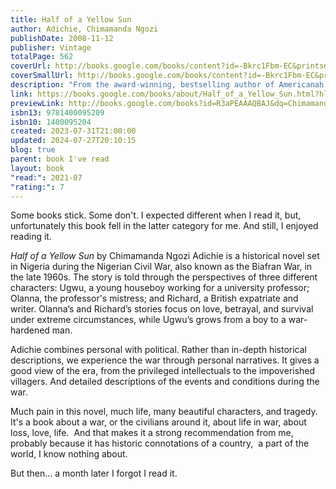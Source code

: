 ```yaml
---  
title: Half of a Yellow Sun  
author: Adichie, Chimamanda Ngozi  
publishDate: 2008-11-12  
publisher: Vintage  
totalPage: 562  
coverUrl: http://books.google.com/books/content?id=-Bkrc1Fbm-EC&printsec=frontcover&img=1&zoom=1&edge=curl&source=gbs_api  
coverSmallUrl: http://books.google.com/books/content?id=-Bkrc1Fbm-EC&printsec=frontcover&img=1&zoom=5&edge=curl&source=gbs_api  
description: "From the award-winning, bestselling author of Americanah and We Should All Be Feminists—a haunting story of love and war • Recipient of the Women’s Prize for Fiction “Winner of Winners” award With effortless grace, celebrated author Chimamanda Ngozi Adichie illuminates a seminal moment in modern African history: Biafra's impassioned struggle to establish an independent republic in southeastern Nigeria during the late 1960s. We experience this tumultuous decade alongside five unforgettable characters: Ugwu, a thirteen-year-old houseboy who works for Odenigbo, a university professor full of revolutionary zeal; Olanna, the professor’s beautiful young mistress who has abandoned her life in Lagos for a dusty town and her lover’s charm; and Richard, a shy young Englishman infatuated with Olanna’s willful twin sister Kainene. Half of a Yellow Sun is a tremendously evocative novel of the promise, hope, and disappointment of the Biafran war."  
link: https://books.google.com/books/about/Half_of_a_Yellow_Sun.html?hl=&id=R3aPEAAAQBAJ  
previewLink: http://books.google.com/books?id=R3aPEAAAQBAJ&dq=Chimamanda+Ngozi+Adichie,+Half+of+a+Yellow+Sun&hl=&as_pt=BOOKS&cd=1&source=gbs_api  
isbn13: 9781400095209  
isbn10: 1400095204  
created: 2023-07-31T21:00:00  
updated: 2024-07-27T20:10:15  
blog: true  
parent: book I've read  
layout: book  
"read:": 2021-07  
"rating:": 7  
---  
```

  
Some books stick. Some don't. I expected different when I read it, but, unfortunately this book fell in the latter category for me. And still, I enjoyed reading it.  
  
_Half of a Yellow Sun_ by Chimamanda Ngozi Adichie is a historical novel set in Nigeria during the Nigerian Civil War, also known as the Biafran War, in the late 1960s. The story is told through the perspectives of three different characters: Ugwu, a young houseboy working for a university professor; Olanna, the professor's mistress; and Richard, a British expatriate and writer. Olanna’s and Richard’s stories focus on love, betrayal, and survival under extreme circumstances, while Ugwu’s grows from a boy to a war-hardened man.  
  
Adichie combines personal with political. Rather than in-depth historical descriptions, we experience the war through personal narratives. It gives a good view of the era, from the privileged intellectuals to the impoverished villagers. And detailed descriptions of the events and conditions during the war.  
  
Much pain in this novel, much life, many beautiful characters, and tragedy.  It's a book about a war, or the civilians around it, about life in war, about loss, love, life.  And that makes it a strong recommendation from me, probably because it has historic connotations of a country,  a part of the world, I know nothing about.  
  
But then... a month later I forgot I read it.  
